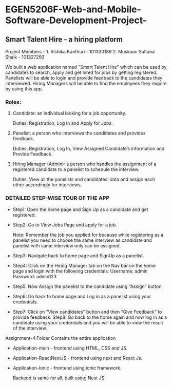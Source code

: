 # EGEN5206F-Web-and-Mobile-Software-Development-Project-
## Smart Talent Hire - a hiring platform
Project Members - 1. Rishika Kanthuri - 101330189
                  2. Muskaan Sultana Shaik - 101327293

We built a web appilcation named "Smart Talent Hire" which can be used by candidates to search, apply and get hired for jobs by getting registered. Panelists will be able to login and provide feedback to the candidates they interviewed. Hiring Managers will be able to find the employees they require by using this app.

### Roles:
1. Candidate: an individual looking for a job opportunity.

   Duties: Registration, Log In and Apply for Jobs.
2. Panelist: a person who interviews the candidates and provides feedback.

   Duties: Registration, Log In, View Assigned Candidate’s information and Provide Feedback.
3. Hiring Manager (Admin): a person who handles the assignment of a registered candidate to a panelist to schedule the interview.

    Duties: View all the panelists and candidates’ data and assign each other accordingly for interviews.

### DETAILED STEP-WISE TOUR OF THE APP

* Step1: Open the home page and Sign Up as a candidate and get registered.
* Step2: Go to View Jobs Page and apply for a job.

  Note: Remember the job you applied for because while registering as a panelist you need to choose the same interview as candidate and panelist with same interview only can be assigned.
* Step3: Navigate back to home page and SignUp as a panelist.
* Step4: Click on the Hiring Manager tab on the Nav bar on the home page and login with the following credentials:
Username: admin Password: admin123
* Step5: Now Assign the panelist to the candidate using “Assign” button.
* Step6: Go back to home page and Log in as a panelist using your credentials.
* Step7: Click on “View candidates” button and then “Give Feedback” to provide feedback. Step8: Go back to the home again and now log in as a candidate using your credentials and you will be able to view the result of the interview.


Assignment-4 Folder Contains the entire application
* Application-main - frontend using HTML, CSS and JS.
* Application-ReactNextJS - frontend using next and React Js.
* Application-Ionic - frontend using ionic framework.
  
  Backend is same for all, built using Nest JS.
